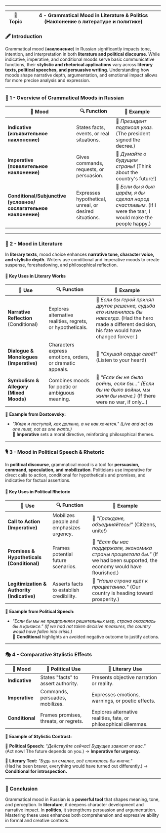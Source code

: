 
---

|📘 Topic|4 - Grammatical Mood in Literature & Politics (Наклонение в литературе и политике)|
|---|---|

### 🖋️ Introduction

Grammatical mood (**наклонение**) in Russian significantly impacts tone, intention, and interpretation in both **literature and political discourse**. While indicative, imperative, and conditional moods serve basic communicative functions, their **stylistic and rhetorical applications** vary across **literary texts, political speeches, and persuasive writing**. Understanding how moods shape narrative depth, argumentation, and emotional impact allows for more precise analysis and expression.

---

### 📖 1 - Overview of Grammatical Moods in Russian

|📌 Mood|🔍 Function|📝 Example|
|---|---|---|
|**Indicative (изъявительное наклонение)**|States facts, events, or real situations.|🔹 _Президент подписал указ._ (The president signed the decree.)|
|**Imperative (повелительное наклонение)**|Gives commands, requests, or persuasion.|🔹 _Думайте о будущем страны!_ (Think about the country's future!)|
|**Conditional/Subjunctive (условное/сослагательное наклонение)**|Expresses hypothetical, unreal, or desired situations.|🔹 _Если бы я был царём, я бы сделал народ счастливым._ (If I were the tsar, I would make the people happy.)|

---

### 📜 2 - Mood in Literature

In **literary texts**, mood choice enhances **narrative tone, character voice, and stylistic depth**. Writers use conditional and imperative moods to create suspense, foreshadowing, and philosophical reflection.

#### **📌 Key Uses in Literary Works**

|📌 Use|🔍 Function|📝 Example|
|---|---|---|
|**Narrative Reflection** (Conditional)|Explores alternative realities, regrets, or hypotheticals.|🔹 _Если бы герой принял другое решение, судьба его изменилась бы навсегда._ (Had the hero made a different decision, his fate would have changed forever.)|
|**Dialogue & Monologues (Imperative)**|Characters express emotions, orders, or dramatic appeals.|🔹 _"Слушай сердце своё!"_ (Listen to your heart!)|
|**Symbolism & Allegory (Mixed Moods)**|Combines moods for poetic or ambiguous meaning.|🔹 _"Если бы не было войны, если бы…" (Если бы не было войны, мы жили бы иначе.)_ (If there were no war, if only...)|

📌 **Example from Dostoevsky:**

- _"Живи и поступай, как должно, а не как хочется." (Live and act as one must, not as one wants.)_  
    🔹 **Imperative** sets a moral directive, reinforcing philosophical themes.
    

---

### 🎙️ 3 - Mood in Political Speech & Rhetoric

In **political discourse**, grammatical mood is a tool for **persuasion, command, speculation, and mobilization**. Politicians use imperative for direct calls to action, conditional for hypotheticals and promises, and indicative for factual assertions.

#### **📌 Key Uses in Political Rhetoric**

|📌 Use|🔍 Function|📝 Example|
|---|---|---|
|**Call to Action (Imperative)**|Mobilizes people and emphasizes urgency.|🔹 _"Граждане, объединяйтесь!"_ (Citizens, unite!)|
|**Promises & Hypotheticals (Conditional)**|Frames potential future scenarios.|🔹 _"Если бы нас поддержали, экономика страны процветала бы."_ (If we had been supported, the economy would have flourished.)|
|**Legitimization & Authority (Indicative)**|Asserts facts to establish credibility.|🔹 _"Наша страна идёт к процветанию."_ (Our country is heading toward prosperity.)|

📌 **Example from Political Speech:**

- _"Если бы мы не предприняли решительных мер, страна оказалась бы в кризисе." (If we had not taken decisive measures, the country would have fallen into crisis.)_  
    🔹 **Conditional** highlights an avoided negative outcome to justify actions.
    

---

### 🎭 4 - Comparative Stylistic Effects

|📌 Mood|📢 Political Use|📖 Literary Use|
|---|---|---|
|**Indicative**|States "facts" to assert authority.|Presents objective narration or reality.|
|**Imperative**|Commands, persuades, mobilizes.|Expresses emotions, warnings, or poetic effects.|
|**Conditional**|Frames promises, threats, or regrets.|Explores alternative realities, fate, or philosophical dilemmas.|

📌 **Example of Stylistic Contrast:**

🔹 **Political Speech:** _"Действуйте сейчас! Будущее зависит от вас."_  
(Act now! The future depends on you.) → **Imperative for urgency.**

🔹 **Literary Text:** _"Будь он смелее, всё сложилось бы иначе."_  
(Had he been braver, everything would have turned out differently.) → **Conditional for introspection.**

---

### 🎯 Conclusion

Grammatical mood in Russian is a **powerful tool** that shapes meaning, tone, and perception. In **literature**, it deepens character development and narrative impact. In **politics**, it strengthens persuasion and argumentation. Mastering these uses enhances both comprehension and expressive ability in formal and creative contexts.

---